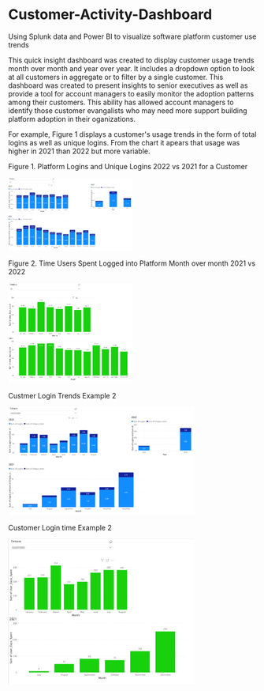 # Customer-Activity-Dashboard
Using Splunk data and Power BI to visualize software platform customer use trends

This quick insight dashboard was created to display customer usage trends month over month and year over year. It includes a dropdown option to look at all customers in aggregate or to filter by a single customer. This dashboard was created to present insights to senior executives as well as provide a tool for account managers to easily monitor the adoption patterns among their customers. This ability has allowed account managers to identify those customer evangalists who may need more support building platform adoption in their oganizations. 

For example, Figure 1 displays a customer's usage trends in the form of total logins as well as unique logins. From the chart it apears that usage was higher in 2021 than 2022 but more variable. 


Figure 1. Platform Logins and Unique Logins 2022 vs 2021 for a Customer

<img src="Resources/logins-2.png" width=50%>



Figure 2. Time Users Spent Logged into Platform Month over month 2021 vs 2022

<img src="Resources/user_time.png" width=50%>



Custmer Login Trends Example 2

<img src="Resources/login_ex_2.png" width=75%>



Customer Login time Example 2

<img src="Resources/ex_2_user_time.png" width=75%>

